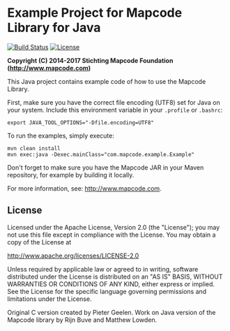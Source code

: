 # Example Project for Mapcode Library for Java

[![Build Status](https://img.shields.io/travis/mapcode-foundation/mapcode-java-example.svg?maxAge=3600&branch=master)](https://travis-ci.org/mapcode-foundation/mapcode-java-example)
[![License](http://img.shields.io/badge/license-APACHE2-blue.svg)]()

**Copyright (C) 2014-2017 Stichting Mapcode Foundation (http://www.mapcode.com)**

This Java project contains example code of how to use the Mapcode
Library.

First, make sure you have the correct file encoding (UTF8) set for Java on your system.
Include this environment variable in your `.profile` or `.bashrc`:

    export JAVA_TOOL_OPTIONS="-Dfile.encoding=UTF8"

To run the examples, simply execute:

    mvn clean install
    mvn exec:java -Dexec.mainClass="com.mapcode.example.Example"

Don't forget to make sure you have the Mapcode JAR in your Maven
repository, for example by building it locally.

For more information, see: http://www.mapcode.com.

## License

Licensed under the Apache License, Version 2.0 (the "License");
you may not use this file except in compliance with the License.
You may obtain a copy of the License at

   http://www.apache.org/licenses/LICENSE-2.0

Unless required by applicable law or agreed to in writing, software
distributed under the License is distributed on an "AS IS" BASIS,
WITHOUT WARRANTIES OR CONDITIONS OF ANY KIND, either express or implied.
See the License for the specific language governing permissions and
limitations under the License.

Original C version created by Pieter Geelen. Work on Java version
of the Mapcode library by Rijn Buve and Matthew Lowden.
